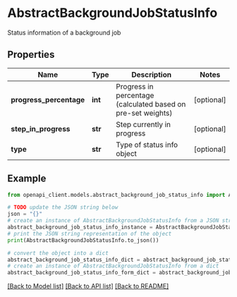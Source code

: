 # AbstractBackgroundJobStatusInfo

Status information of a background job

## Properties

Name | Type | Description | Notes
------------ | ------------- | ------------- | -------------
**progress_percentage** | **int** | Progress in percentage (calculated based on pre-set weights) | [optional] 
**step_in_progress** | **str** | Step currently in progress | [optional] 
**type** | **str** | Type of status info object | [optional] 

## Example

```python
from openapi_client.models.abstract_background_job_status_info import AbstractBackgroundJobStatusInfo

# TODO update the JSON string below
json = "{}"
# create an instance of AbstractBackgroundJobStatusInfo from a JSON string
abstract_background_job_status_info_instance = AbstractBackgroundJobStatusInfo.from_json(json)
# print the JSON string representation of the object
print(AbstractBackgroundJobStatusInfo.to_json())

# convert the object into a dict
abstract_background_job_status_info_dict = abstract_background_job_status_info_instance.to_dict()
# create an instance of AbstractBackgroundJobStatusInfo from a dict
abstract_background_job_status_info_form_dict = abstract_background_job_status_info.from_dict(abstract_background_job_status_info_dict)
```
[[Back to Model list]](../README.md#documentation-for-models) [[Back to API list]](../README.md#documentation-for-api-endpoints) [[Back to README]](../README.md)


